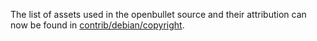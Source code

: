 The list of assets used in the openbullet source and their attribution can now be found in [contrib/debian/copyright](../contrib/debian/copyright).
